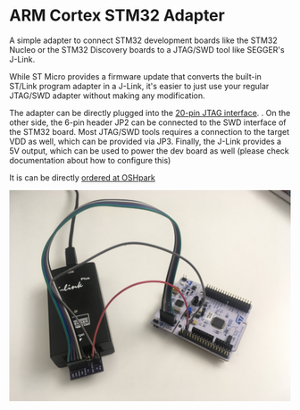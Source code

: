 # ARM Cortex STM32 Adapter

A simple adapter to connect STM32 development boards like the STM32 Nucleo or the STM32 Discovery boards to a JTAG/SWD tool like SEGGER's J-Link.

While ST Micro provides a firmware update that converts the built-in ST/Link program adapter in a J-Link, it's easier to just use your regular JTAG/SWD adapter without making any modification. 

The adapter can be directly plugged into the [20-pin JTAG interface](https://www.segger.com/products/debug-probes/j-link/technology/interface-description/).
. On the other side, the 6-pin header JP2 can be connected to the SWD interface of the STM32 board. Most JTAG/SWD tools requires a connection to the target VDD as well, which can be provided via JP3. Finally, the J-Link provides a 5V output, which can be used to power the dev board as well (please check documentation about how to configure this)

It is can be directly [ordered at OSHpark](https://oshpark.com/shared_projects/92vOWrue)

![SEGGER J-Link with ARM Cortex STM32 Adapter connected to Nucleo STM32L073](jlink-with-nucleo.jpg)
